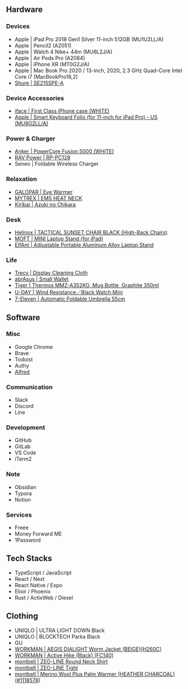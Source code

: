 ## Hardware

### Devices

- Apple | iPad Pro 2018 Gen1 Silver 11-inch 512GB (MU1U2LL/A)
- Apple | Pencil2 (A2051)
- Apple | Watch 4 Nike+ 44m (MU6L2J/A)
- Apple | Air Pods Pro (A2084)
- Apple | iPhone XR (MT0G2J/A)
- Apple | Mac Book Pro 2020 / 13-inch, 2020, 2.3 GHz Quad-Core Intel Core i7 (MacBookPro16,2)
- [Shure | SE215SPE-A](https://www.amazon.co.jp/dp/B00A16BT4E)

### Device Accessories

- [iface | First Class iPhone case (WHITE)](https://jp.iface.com/tech/categories/case/firstclass)
- [Apple | Smart Keyboard Folio (for 11-inch for iPad Pro) - US (MU8G2LL/A)](https://www.amazon.com/Apple-Smart-Keyboard-11-inch-English/dp/B07JZYSTNR?th=1)

### Power & Charger

- [Anker | PowerCore Fusion 5000 (WHITE)](https://www.ankerjapan.com/products/a1621)
- [RAV Power | RP-PC128](https://www.ravpower.jp/rp-pc128/)
- Seneo | Foldable Wireless Charger

### Relaxation

- [GALOPAR | Eye Warmer](https://www.amazon.co.jp/gp/product/B07TVR9977)
- [MYTREX | EMS HEAT NECK](https://item.rakuten.co.jp/leapgrow/mt-p-ehn19w/?s-id=ph_pc_itemname)
- [Kiribai | Azuki no Chikara](https://www.kobayashi.co.jp/brand/azuchika/)

### Desk

- [Helinox | TACTICAL SUNSET CHAIR BLACK (High-Back Chairs)](https://www.amazon.co.jp/-/en/Helinox-Tactical-Sunset-Chair-Black/dp/B0719BPNV5)
- [MOFT | MINI Laptop Stand (for iPad)](https://www.amazon.co.jp/MOFT-MINI%E3%83%8E%E3%83%BC%E3%83%88%E3%83%91%E3%82%BD%E3%82%B3%E3%83%B3%E3%82%B9%E3%82%BF%E3%83%B3%E3%83%89-%E8%BB%BD%E9%87%8F%E3%83%8E%E3%83%BC%E3%83%88%E3%83%91%E3%82%BD%E3%82%B3%E3%83%B3%E3%82%B9%E3%82%BF%E3%83%B3%E3%83%89-%E3%83%8E%E3%83%BC%E3%83%88%E3%83%91%E3%82%BD%E3%82%B3%E3%83%B3%E5%AF%BE%E5%BF%9C-%E6%9C%80%E5%A4%A715-6%E3%82%A4%E3%83%B3%E3%83%81/dp/B07W9KB65T/ref=asc_df_B07W9KB65T/?tag=&linkCode=df0&hvadid=342469099148&hvpos=&hvnetw=g&hvrand=17890984304424898223&hvpone=&hvptwo=&hvqmt=&hvdev=c&hvdvcmdl=&hvlocint=&hvlocphy=1028853&hvtargid=pla-810814982300&ref=&adgrpid=70649750564&th=1)
- [ElfAnt | Adjustable Portable Aluminum Alloy Laptop Stand](https://www.amazon.co.jp/gp/product/B086L35VML)

### Life

- [Trecy | Display Cleaning Cloth](https://www.amazon.co.jp/gp/product/B004NYK0NQ)
- [abrAsus | Small Wallet](https://srcc.store/products/abrasus-small-wallet)
- [Tiger | Thermos MMZ-A352KG, Mug Bottle, Graphite 350ml](https://www.amazon.co.jp/gp/product/B07W4TNKZN)
- [U-DAY | Wind Resistance／Black Watch Mini](http://www.because-jp.com/u-day/D-060282/)
- [7-Eleven | Automatic Foldable Umbrella 55cm](https://www.sej.co.jp/products/a/item/760575/)

## Software

### Misc

- Google Chrome
- Brave
- Todoist
- Authy
- [Alfred](https://www.alfredapp.com/)

### Communication

- Slack
- Discord
- Line

### Development

- GitHub
- GitLab
- VS Code
- iTerm2

### Note

- Obsidian
- Typora
- Notion

### Services

- Freee
- Money Forward ME
- 1Password

## Tech Stacks

- TypeScript / JavaScript
- React / Next
- React Native / Expo
- Elixir / Phoenix
- Rust / ActixWeb / Diesel

## Clothing

- UNIQLO | ULTRA LIGHT DOWN Black
- UNIQLO | BLOCKTECH Parka Black
- GU
- [WORKMAN | AEGIS DIALIGHT Worm Jacket (BEIGE)(H260C)](https://workman.jp/shop/g/g2300068346231/)
- [WORKMAN | Active Hike (Black) (FC140)](https://workman.jp/shop/g/g2300053567054/)
- [montbell | ZEO-LINE Round Neck Shirt](https://en.montbell.jp/products/goods/disp.php?product_id=1107486)
- [montbell | ZEO-LINE Tight](https://en.montbell.jp/products/goods/disp.php?product_id=1107493)
- [montbell | Merino Wool Plus Palm Warmer (HEATHER CHARCOAL) (#1118578)](https://en.montbell.jp/products/goods/disp.php?product_id=1118578)
